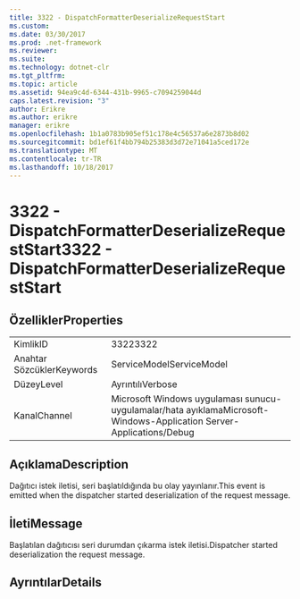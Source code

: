 ```yaml
---
title: 3322 - DispatchFormatterDeserializeRequestStart
ms.custom: 
ms.date: 03/30/2017
ms.prod: .net-framework
ms.reviewer: 
ms.suite: 
ms.technology: dotnet-clr
ms.tgt_pltfrm: 
ms.topic: article
ms.assetid: 94ea9c4d-6344-431b-9965-c7094259044d
caps.latest.revision: "3"
author: Erikre
ms.author: erikre
manager: erikre
ms.openlocfilehash: 1b1a0783b905ef51c178e4c56537a6e2873b8d02
ms.sourcegitcommit: bd1ef61f4bb794b25383d3d72e71041a5ced172e
ms.translationtype: MT
ms.contentlocale: tr-TR
ms.lasthandoff: 10/18/2017
---
```

# <a name="3322---dispatchformatterdeserializerequeststart"></a><span data-ttu-id="f5d38-102">3322 - DispatchFormatterDeserializeRequestStart</span><span class="sxs-lookup"><span data-stu-id="f5d38-102">3322 - DispatchFormatterDeserializeRequestStart</span></span>
## <a name="properties"></a><span data-ttu-id="f5d38-103">Özellikler</span><span class="sxs-lookup"><span data-stu-id="f5d38-103">Properties</span></span>  
  
|||  
|-|-|  
|<span data-ttu-id="f5d38-104">Kimlik</span><span class="sxs-lookup"><span data-stu-id="f5d38-104">ID</span></span>|<span data-ttu-id="f5d38-105">3322</span><span class="sxs-lookup"><span data-stu-id="f5d38-105">3322</span></span>|  
|<span data-ttu-id="f5d38-106">Anahtar Sözcükler</span><span class="sxs-lookup"><span data-stu-id="f5d38-106">Keywords</span></span>|<span data-ttu-id="f5d38-107">ServiceModel</span><span class="sxs-lookup"><span data-stu-id="f5d38-107">ServiceModel</span></span>|  
|<span data-ttu-id="f5d38-108">Düzey</span><span class="sxs-lookup"><span data-stu-id="f5d38-108">Level</span></span>|<span data-ttu-id="f5d38-109">Ayrıntılı</span><span class="sxs-lookup"><span data-stu-id="f5d38-109">Verbose</span></span>|  
|<span data-ttu-id="f5d38-110">Kanal</span><span class="sxs-lookup"><span data-stu-id="f5d38-110">Channel</span></span>|<span data-ttu-id="f5d38-111">Microsoft Windows uygulaması sunucu-uygulamalar/hata ayıklama</span><span class="sxs-lookup"><span data-stu-id="f5d38-111">Microsoft-Windows-Application Server-Applications/Debug</span></span>|  
  
## <a name="description"></a><span data-ttu-id="f5d38-112">Açıklama</span><span class="sxs-lookup"><span data-stu-id="f5d38-112">Description</span></span>  
 <span data-ttu-id="f5d38-113">Dağıtıcı istek iletisi, seri başlatıldığında bu olay yayınlanır.</span><span class="sxs-lookup"><span data-stu-id="f5d38-113">This event is emitted when the dispatcher started deserialization of the request message.</span></span>  
  
## <a name="message"></a><span data-ttu-id="f5d38-114">İleti</span><span class="sxs-lookup"><span data-stu-id="f5d38-114">Message</span></span>  
 <span data-ttu-id="f5d38-115">Başlatılan dağıtıcısı seri durumdan çıkarma istek iletisi.</span><span class="sxs-lookup"><span data-stu-id="f5d38-115">Dispatcher started deserialization the request message.</span></span>  
  
## <a name="details"></a><span data-ttu-id="f5d38-116">Ayrıntılar</span><span class="sxs-lookup"><span data-stu-id="f5d38-116">Details</span></span>
